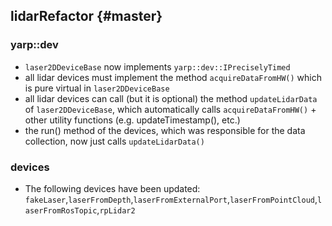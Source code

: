 lidarRefactor {#master}
-----------------------

### yarp::dev
* `laser2DDeviceBase` now implements `yarp::dev::IPreciselyTimed`
* all lidar devices must implement the method `acquireDataFromHW()` which is pure virtual in `laser2DDeviceBase`
* all lidar devices can call (but it is optional) the method `updateLidarData` of `laser2DDeviceBase`, which automatically calls `acquireDataFromHW()` + other utility functions (e.g. updateTimestamp(), etc.)
* the run() method of the devices, which was responsible for the data collection, now just calls `updateLidarData()`

### devices
* The following devices have been updated: `fakeLaser`,`laserFromDepth`,`laserFromExternalPort`,`laserFromPointCloud`,`laserFromRosTopic`,`rpLidar2`




